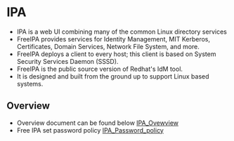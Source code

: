 # IPA
* IPA is a web UI combining many of the common Linux directory services
* FreeIPA provides services for Identity Management, MIT Kerberos, Certificates, Domain Services, Network File System, and more.
* FreeIPA deploys a client to every host; this client is based on System Security Services Daemon (SSSD).
* FreeIPA is the public source version of Redhat's IdM tool.
* It is designed and built from the ground up to support Linux based systems.

## Overview
* Overview document can be found below
[IPA_Ovewview](../documents/mod05_ex01__touring_freeipa.pdf)
* Free IPA set password policy
[IPA_Password_policy](../documents/mod05_ex02__setting_policies_for_ipa.pdf)
